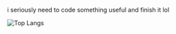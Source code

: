 i seriously need to code something useful and finish it lol

![Top Langs](https://github-readme-stats.vercel.app/api/top-langs/?username=trurunechad&theme=calm)